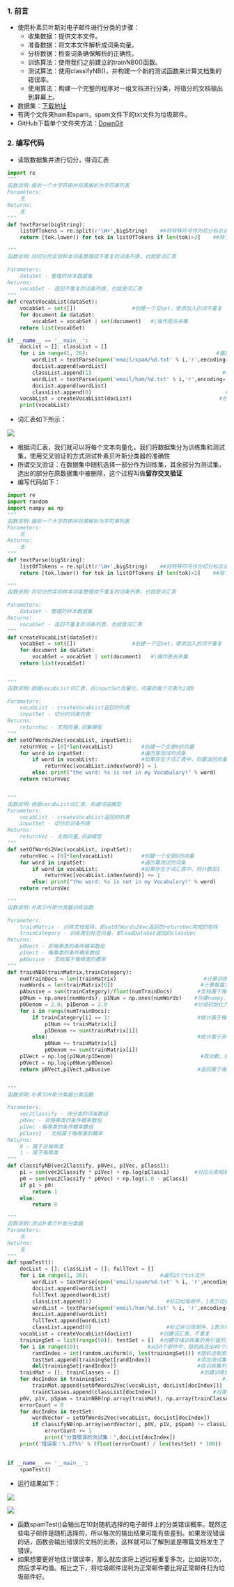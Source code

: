 ### 1. 前言

- 使用朴素贝叶斯对电子邮件进行分类的步骤：
  - 收集数据：提供文本文件。
  - 准备数据：将文本文件解析成词条向量。
  - 分析数据：检查词条确保解析的正确性。
  - 训练算法：使用我们之前建立的trainNB0()函数。
  - 测试算法：使用classifyNB()，并构建一个新的测试函数来计算文档集的错误率。
  - 使用算法：构建一个完整的程序对一组文档进行分类，将错分的文档输出到屏幕上。
- 数据集：[下载地址](https://github.com/yearing1017/Machine-Learning/tree/master/Naive%20Bayes/email)
- 有两个文件夹ham和spam，spam文件下的txt文件为垃圾邮件。
- GitHub下载单个文件夹方法：[DownGit](https://minhaskamal.github.io/DownGit/#/home)

### 2. 编写代码

- 读取数据集并进行切分，得词汇表

```python
import re
"""
函数说明:接收一个大字符串并将其解析为字符串列表
Parameters:
    无
Returns:
    无
"""
def textParse(bigString):
	listOfTokens = re.split(r'\W+',bigString)    ##将特殊符号作为切分标志进行字符串切分，即非字母、非数字
	return [tok.lower() for tok in listOfTokens if len(tok)>2]    ##除了单个字母，例如大写的I，其它单词变成小写

"""
函数说明:将切分的实验样本词条整理成不重复的词条列表，也就是词汇表
 
Parameters:
    dataSet - 整理的样本数据集
Returns:
    vocabSet - 返回不重复的词条列表，也就是词汇表
"""
def createVocabList(dataSet):
	vocabSet = set([])					#创建一个空set，使添加入的词不重复
	for document in dataSet:
		vocabSet = vocabSet | set(document)   #|操作是去并集
	return list(vocabSet)

if __name__ == '__main__':
	docList = []; classList = []
	for i in range(1, 26):                                         #遍历25个txt文件
		wordList = textParse(open('email/spam/%d.txt' % i,'r',encoding='ISO-8859-1').read())     #读取每个垃圾邮件，并字符串转换成字符串列表
		docList.append(wordList)
		classList.append(1)                                          #标记垃圾邮件，1表示垃圾文件
		wordList = textParse(open('email/ham/%d.txt' % i,'r',encoding='ISO-8859-1').read())      #读取每个非垃圾邮件，并字符串转换成字符串列表
		docList.append(wordList)
		classList.append(0)                                           #标记非垃圾邮件，1表示垃圾文件   
	vocabList = createVocabList(docList)                            #创建词汇表，不重复
	print(vocabList)
```

- 词汇表如下所示：

![](https://blog-1258986886.cos.ap-beijing.myqcloud.com/%E6%9C%BA%E5%99%A8%E5%AD%A6%E4%B9%A0/8-1.jpg)

- 根据词汇表，我们就可以将每个文本向量化，我们将数据集分为训练集和测试集，使用交叉验证的方式测试朴素贝叶斯分类器的准确性
- 所谓交叉验证：在数据集中随机选择一部分作为训练集，其余部分为测试集，选出的部分在原数据集中被删除，这个过程叫做**留存交叉验证**
- 编写代码如下：

```python
import re
import random
import numpy as np
"""
函数说明:接收一个大字符串并将其解析为字符串列表
Parameters:
    无
Returns:
    无
"""
def textParse(bigString):
	listOfTokens = re.split(r'\W+',bigString)    ##将特殊符号作为切分标志进行字符串切分，即非字母、非数字
	return [tok.lower() for tok in listOfTokens if len(tok)>2]    ##除了单个字母，例如大写的I，其它单词变成小写

"""
函数说明:将切分的实验样本词条整理成不重复的词条列表，也就是词汇表
 
Parameters:
    dataSet - 整理的样本数据集
Returns:
    vocabSet - 返回不重复的词条列表，也就是词汇表
"""
def createVocabList(dataSet):
	vocabSet = set([])					#创建一个空set，使添加入的词不重复
	for document in dataSet:
		vocabSet = vocabSet | set(document)   #|操作是去并集
	return list(vocabSet)


"""
函数说明:根据vocabList词汇表，将inputSet向量化，向量的每个元素为1或0
 
Parameters:
    vocabList - createVocabList返回的列表
    inputSet - 切分的词条列表
Returns:
    returnVec - 文档向量,词集模型
"""
def setOfWords2Vec(vocabList, inputSet):
	returnVec = [0]*len(vocabList)         #创建一个全是0的向量
	for word in inputSet:                  #遍历需测试的词条
		if word in vocabList:              #如果存在于词汇表中，则置返回向量位置元素为1
			returnVec[vocabList.index(word)] = 1
		else: print("the word: %s is not in my Vocabulary!" % word)
	return returnVec


"""
函数说明:根据vocabList词汇表，构建词袋模型
Parameters:
    vocabList - createVocabList返回的列表
    inputSet - 切分的词条列表
Returns:
    returnVec - 文档向量,词袋模型
"""
def setOfWords2Vec(vocabList, inputSet):
	returnVec = [0]*len(vocabList)         #创建一个全是0的向量
	for word in inputSet:                  #遍历需测试的词条
		if word in vocabList:              #如果存在于词汇表中，则计数加1
			returnVec[vocabList.index(word)] += 1
		else: print("the word: %s is not in my Vocabulary!" % word)
	return returnVec

"""
函数说明:朴素贝叶斯分类器训练函数
 
Parameters:
    trainMatrix - 训练文档矩阵，即setOfWords2Vec返回的returnVec构成的矩阵
    trainCategory - 训练类别标签向量，即loadDataSet返回的classVec
Returns:
    p0Vect - 非侮辱类的条件概率数组
    p1Vect - 侮辱类的条件概率数组
    pAbusive - 文档属于侮辱类的概率
"""
def trainNB0(trainMatrix,trainCategory):
	numTrainDocs = len(trainMatrix)                            #计算训练的文档数目
	numWords = len(trainMatrix[0])                            #计算每篇文档的词条数
	pAbusive = sum(trainCategory)/float(numTrainDocs)        #文档属于侮辱类的概率
	p0Num = np.ones(numWords); p1Num = np.ones(numWords)    #创建numpy.ones数组,词条出现数初始化为1，拉普拉斯平滑
	p0Denom = 2.0; p1Denom = 2.0                            #分母初始化为2,拉普拉斯平滑
	for i in range(numTrainDocs):
		if trainCategory[i] == 1:                            #统计属于侮辱类的条件概率所需的数据，即P(w0|1),P(w1|1),P(w2|1)···
			p1Num += trainMatrix[i]
			p1Denom += sum(trainMatrix[i])
		else:                                                #统计属于非侮辱类的条件概率所需的数据，即P(w0|0),P(w1|0),P(w2|0)···
			p0Num += trainMatrix[i]
			p0Denom += sum(trainMatrix[i])
	p1Vect = np.log(p1Num/p1Denom)                            #取对数，防止下溢出         
	p0Vect = np.log(p0Num/p0Denom)         
	return p0Vect,p1Vect,pAbusive                            #返回属于侮辱类的条件概率数组，属于非侮辱类的条件概率数组，文档属于侮辱类的概率


"""
函数说明:朴素贝叶斯分类器分类函数
 
Parameters:
    vec2Classify - 待分类的词条数组
    p0Vec - 非侮辱类的条件概率数组
    p1Vec -侮辱类的条件概率数组
    pClass1 - 文档属于侮辱类的概率
Returns:
    0 - 属于非侮辱类
    1 - 属于侮辱类
"""
def classifyNB(vec2Classify, p0Vec, p1Vec, pClass1):
	p1 = sum(vec2Classify * p1Vec) + np.log(pClass1)        #对应元素相乘。logA * B = logA + logB，所以这里加上log(pClass1)
	p0 = sum(vec2Classify * p0Vec) + np.log(1.0 - pClass1)
	if p1 > p0:
		return 1
	else:
		return 0

"""
函数说明:测试朴素贝叶斯分类器
Parameters:
    无
Returns:
    无
"""
def spamTest():
	docList = []; classList = []; fullText = []
	for i in range(1, 26):                       #遍历25个txt文件
		wordList = textParse(open('email/spam/%d.txt' % i, 'r',encoding='ISO-8859-1').read())     		#读取每个垃圾邮件，并字符串转换成字符串列表
		docList.append(wordList)
		fullText.append(wordList)
		classList.append(1)                        #标记垃圾邮件，1表示垃圾文件
		wordList = textParse(open('email/ham/%d.txt' % i, 'r',encoding='ISO-8859-1').read())      		#读取每个非垃圾邮件，并字符串转换成字符串列表
		docList.append(wordList)
		fullText.append(wordList)
		classList.append(0)                        #标记非垃圾邮件，1表示垃圾文件   
	vocabList = createVocabList(docList)         #创建词汇表，不重复
	trainingSet = list(range(50)); testSet = []  #创建存储训练集的索引值的列表和测试集的索引值的列表                       
	for i in range(10):                      #从50个邮件中，随机挑选出40个作为训练集,10个做测试集
		randIndex = int(random.uniform(0, len(trainingSet))) #随机选取索索引值
		testSet.append(trainingSet[randIndex])               #添加测试集的索引值
		del(trainingSet[randIndex])                          #在训练集列表中删除添加到测试集的索引值
	trainMat = []; trainClasses = []                          #创建训练集矩阵和训练集类别标签系向量             
	for docIndex in trainingSet:                                     #遍历训练集
		trainMat.append(setOfWords2Vec(vocabList, docList[docIndex]))  #将词集模型添加到训练矩阵中
		trainClasses.append(classList[docIndex])                  #将类别添加到训练集类别标签系向量中
	p0V, p1V, pSpam = trainNB0(np.array(trainMat), np.array(trainClasses))  #训练朴素贝叶斯模型
	errorCount = 0                                                          #错误分类计数
	for docIndex in testSet:                                                #遍历测试集
		wordVector = setOfWords2Vec(vocabList, docList[docIndex])             #测试集的词集模型
		if classifyNB(np.array(wordVector), p0V, p1V, pSpam) != classList[docIndex]:#如果分类错误
			errorCount += 1                                                 #错误计数加1
			print("分类错误的测试集：",docList[docIndex])
	print('错误率：%.2f%%' % (float(errorCount) / len(testSet) * 100))
 

if __name__ == '__main__':
	spamTest()
```

- 运行结果如下：

![](https://blog-1258986886.cos.ap-beijing.myqcloud.com/%E6%9C%BA%E5%99%A8%E5%AD%A6%E4%B9%A0/8-2.jpg)

![](https://blog-1258986886.cos.ap-beijing.myqcloud.com/%E6%9C%BA%E5%99%A8%E5%AD%A6%E4%B9%A0/8-3.jpg)

- 函数spamTest()会输出在10封随机选择的电子邮件上的分类错误概率。既然这些电子邮件是随机选择的，所以每次的输出结果可能有些差别。如果发现错误的话，函数会输出错误的文档的此表，这样就可以了解到底是哪篇文档发生了错误。
- 如果想要更好地估计错误率，那么就应该将上述过程重复多次，比如说10次，然后求平均值。相比之下，将垃圾邮件误判为正常邮件要比将正常邮件归为垃圾邮件好。